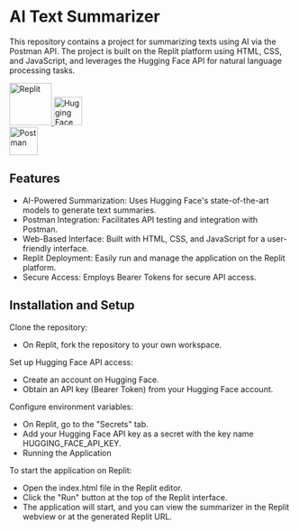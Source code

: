 # AI Text Summarizer
This repository contains a project for summarizing texts using AI via the Postman API. The project is built on the Replit platform using HTML, CSS, and JavaScript, and leverages the Hugging Face API for natural language processing tasks.

<a href="https://replit.com/" target="blank">
      <img src="https://replit.com/public/images/logo.svg" alt="Replit" width="75" height="75">
</a>
<a href="https://huggingface.co" target="_blank">
      <img src="https://huggingface.co/front/assets/huggingface_logo-noborder.svg" alt="Hugging Face" width="50" height="50">
</a><br>
 <a href="https://www.postman.com" target="_blank">
      <img src="https://www.postman.com/assets/logos/postman-logo-stacked.svg" alt="Postman" width="50" height="50">
</a>

## Features
- AI-Powered Summarization: Uses Hugging Face's state-of-the-art models to generate text summaries.
- Postman Integration: Facilitates API testing and integration with Postman.
- Web-Based Interface: Built with HTML, CSS, and JavaScript for a user-friendly interface.
- Replit Deployment: Easily run and manage the application on the Replit platform.
- Secure Access: Employs Bearer Tokens for secure API access.

## Installation and Setup
Clone the repository:
- On Replit, fork the repository to your own workspace.
  
Set up Hugging Face API access:
- Create an account on Hugging Face.
- Obtain an API key (Bearer Token) from your Hugging Face account.
  
Configure environment variables:
- On Replit, go to the "Secrets" tab.
- Add your Hugging Face API key as a secret with the key name HUGGING_FACE_API_KEY.
- Running the Application
  
To start the application on Replit:
- Open the index.html file in the Replit editor.
- Click the "Run" button at the top of the Replit interface.
- The application will start, and you can view the summarizer in the Replit webview or at the generated Replit URL.
